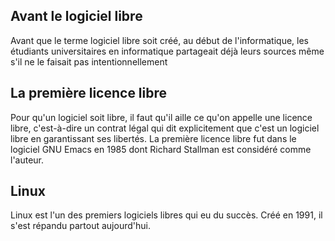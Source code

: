 ## Avant le logiciel libre
Avant que le terme logiciel libre soit créé, au début de l'informatique, les étudiants universitaires en informatique partageait déjà leurs sources même s'il ne le faisait pas intentionnellement

## La première licence libre
Pour qu'un logiciel soit libre, il faut qu'il aille ce qu'on appelle une licence libre, c'est-à-dire un contrat légal qui dit explicitement que c'est un logiciel libre en garantissant ses libertés. La première licence libre fut dans le logiciel GNU Emacs en 1985 dont Richard Stallman est considéré comme l'auteur.

## Linux
Linux est l'un des premiers logiciels libres qui eu du succès. Créé en 1991, il s'est répandu partout aujourd'hui. 
